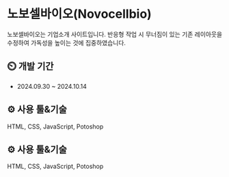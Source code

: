 # 노보셀바이오(Novocellbio)
노보셀바이오는 기업소개 사이트입니다. 반응형 작업 시 무너짐이 있는 기존 레이아웃을 수정하여 가독성을 높이는 것에 집중하였습니다.

## ⏲️ 개발 기간 
 - 2024.09.30 ~ 2024.10.14

## ⚙️ 사용 툴&기술
HTML, CSS, JavaScript, Potoshop

## ⚙️ 사용 툴&기술
HTML, CSS, JavaScript, Potoshop
